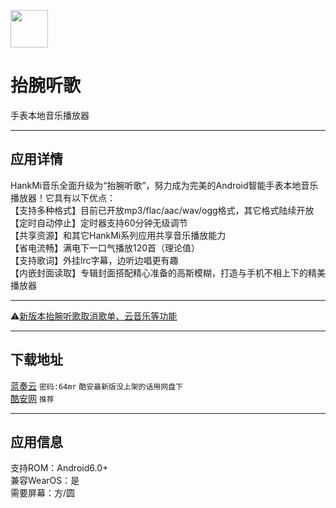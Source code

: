 [<img src="https://www.hankmi.com/favicon.ico" width="60" height="60" align="middle" />](https://www.hankmi.com)

# 抬腕听歌
手表本地音乐播放器

***

## 应用详情

HankMi音乐全面升级为“抬腕听歌”，努力成为完美的Android智能手表本地音乐播放器！它具有以下优点：  
【支持多种格式】目前已开放mp3/flac/aac/wav/ogg格式，其它格式陆续开放  
【定时自动停止】定时器支持60分钟无级调节  
【共享资源】和其它HankMi系列应用共享音乐播放能力  
【省电流畅】满电下一口气播放120首（理论值）  
【支持歌词】外挂lrc字幕，边听边唱更有趣  
【内嵌封面读取】专辑封面搭配精心准备的高斯模糊，打造与手机不相上下的精美播放器

***
⚠️[新版本抬腕听歌取消歌单、云音乐等功能](https://www.hankmi.com/support/Wearmusic_220918)
***

## 下载地址
[蓝奏云](https://hankmi.lanzouw.com/b0cguq3xg) `密码:64mr` `酷安最新版没上架的话用网盘下`  
[酷安网](https://www.coolapk.com/apk/280691) `推荐`

***

## 应用信息
支持ROM：Android6.0+  
兼容WearOS：是  
需要屏幕：方/圆
